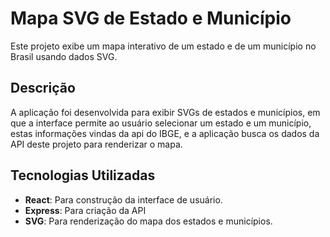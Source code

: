 # Mapa SVG de Estado e Município

Este projeto exibe um mapa interativo de um estado e de um município no Brasil usando dados SVG. 

## Descrição

A aplicação foi desenvolvida para exibir SVGs de estados e municípios, em que a interface permite ao usuário selecionar um estado e um município, estas informações vindas da api do IBGE, e a aplicação busca os dados da API deste projeto para renderizar o mapa.

## Tecnologias Utilizadas

- **React**: Para construção da interface de usuário.
- **Express**: Para criação da API
- **SVG**: Para renderização do mapa dos estados e municípios.

